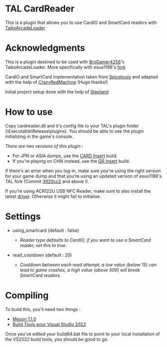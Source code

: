 # TAL CardReader

This is a plugin that allows you to use CardIO and SmartCard readers with [TaikoArcadeLoader](https://github.com/BroGamer4256/TaikoArcadeLoader)

# Acknowledgments

This is a plugin destined to be used with [BroGamer4256](https://github.com/BroGamer4256)'s TaikoArcadeLoader. More specifically with esuo1198's [fork](https://github.com/esuo1198/TaikoArcadeLoader)

CardIO and SmartCard implementation taken from [Spicetools](https://github.com/spicetools/spicetools) and adapted with the help of [CrazyRedMachine](https://github.com/CrazyRedMachine) (Huge thanks!)

Initial project setup done with the help of [Stepland](https://github.com/Stepland)

# How to use

Copy cardreader.dll and it's config file to your TAL's plugin folder (\Executable\Release\plugins\). You should be able to see the plugin initializing in the game's console.

*There are two versions of this plugin :*

* For JPN or ASIA dumps, use the [CARD Insert](https://gitea.farewell.dev/AkaiiKitsune/tal-cardreader/releases/download/CARD-Fix/cardreader-card.zip) build.
* If you're playing on CHN instead, use the [QR Insert](https://gitea.farewell.dev/AkaiiKitsune/tal-cardreader/releases/download/QR-Fix/cardreader-qr.zip) build.

If there's an error when you log-in, make sure you're using the right version for your game dump and that you're using an updated version of esuo1198's TAL fork (Commit [3920cc2](https://github.com/esuo1198/TaikoArcadeLoader/commit/3920cc2) and above !).

If you're using ACR122U USB NFC Reader, make sure to also install the latest [driver](https://www.acs.com.hk/en/driver/3/acr122u-usb-nfc-reader/). Otherwise it might fail to initialise.

# Settings

- using_smartcard (default : false)
  * _Reader type defaults to CardIO, if you want to use a SmartCard reader, set this to true._

- read_cooldown (default : 20)
  * _Cooldown between each read attempt, a low value (below 15) can lead to game crashes, a high value (above 500) will break SmartCard readers._

# Compiling

To build this, you'll need two things :

- [Meson 1.1.0](https://mesonbuild.com)
- [Build Tools pour Visual Studio 2022](https://visualstudio.microsoft.com/fr/downloads/)

Once you've edited your build64.bat file to point to your local installation of the VS2022 build tools, you should be good to go.
